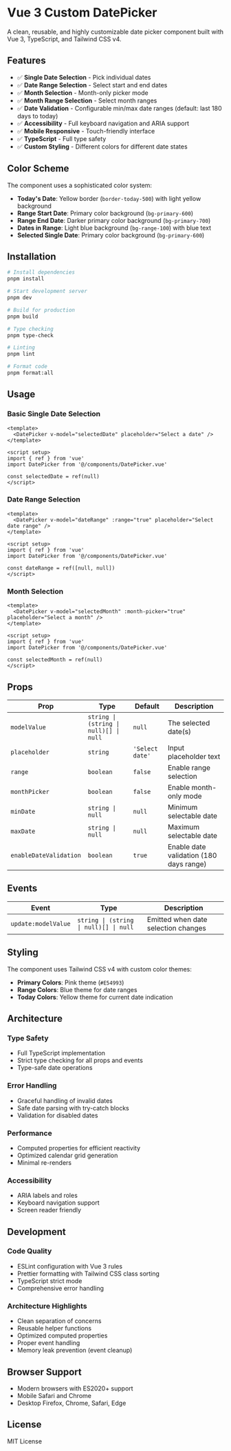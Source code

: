 # Vue 3 Custom DatePicker

A clean, reusable, and highly customizable date picker component built with Vue 3, TypeScript, and Tailwind CSS v4.

## Features

- ✅ **Single Date Selection** - Pick individual dates
- ✅ **Date Range Selection** - Select start and end dates
- ✅ **Month Selection** - Month-only picker mode
- ✅ **Month Range Selection** - Select month ranges
- ✅ **Date Validation** - Configurable min/max date ranges (default: last 180 days to today)
- ✅ **Accessibility** - Full keyboard navigation and ARIA support
- ✅ **Mobile Responsive** - Touch-friendly interface
- ✅ **TypeScript** - Full type safety
- ✅ **Custom Styling** - Different colors for different date states

## Color Scheme

The component uses a sophisticated color system:

- **Today's Date**: Yellow border (`border-today-500`) with light yellow background
- **Range Start Date**: Primary color background (`bg-primary-600`)
- **Range End Date**: Darker primary color background (`bg-primary-700`)
- **Dates in Range**: Light blue background (`bg-range-100`) with blue text
- **Selected Single Date**: Primary color background (`bg-primary-600`)

## Installation

```bash
# Install dependencies
pnpm install

# Start development server
pnpm dev

# Build for production
pnpm build

# Type checking
pnpm type-check

# Linting
pnpm lint

# Format code
pnpm format:all
```

## Usage

### Basic Single Date Selection

```vue
<template>
  <DatePicker v-model="selectedDate" placeholder="Select a date" />
</template>

<script setup>
import { ref } from 'vue'
import DatePicker from '@/components/DatePicker.vue'

const selectedDate = ref(null)
</script>
```

### Date Range Selection

```vue
<template>
  <DatePicker v-model="dateRange" :range="true" placeholder="Select date range" />
</template>

<script setup>
import { ref } from 'vue'
import DatePicker from '@/components/DatePicker.vue'

const dateRange = ref([null, null])
</script>
```

### Month Selection

```vue
<template>
  <DatePicker v-model="selectedMonth" :month-picker="true" placeholder="Select a month" />
</template>

<script setup>
import { ref } from 'vue'
import DatePicker from '@/components/DatePicker.vue'

const selectedMonth = ref(null)
</script>
```

## Props

| Prop                   | Type                                   | Default         | Description                             |
| ---------------------- | -------------------------------------- | --------------- | --------------------------------------- |
| `modelValue`           | `string \| (string \| null)[] \| null` | `null`          | The selected date(s)                    |
| `placeholder`          | `string`                               | `'Select date'` | Input placeholder text                  |
| `range`                | `boolean`                              | `false`         | Enable range selection                  |
| `monthPicker`          | `boolean`                              | `false`         | Enable month-only mode                  |
| `minDate`              | `string \| null`                       | `null`          | Minimum selectable date                 |
| `maxDate`              | `string \| null`                       | `null`          | Maximum selectable date                 |
| `enableDateValidation` | `boolean`                              | `true`          | Enable date validation (180 days range) |

## Events

| Event               | Type                                   | Description                         |
| ------------------- | -------------------------------------- | ----------------------------------- |
| `update:modelValue` | `string \| (string \| null)[] \| null` | Emitted when date selection changes |

## Styling

The component uses Tailwind CSS v4 with custom color themes:

- **Primary Colors**: Pink theme (`#E54993`)
- **Range Colors**: Blue theme for date ranges
- **Today Colors**: Yellow theme for current date indication

## Architecture

### Type Safety

- Full TypeScript implementation
- Strict type checking for all props and events
- Type-safe date operations

### Error Handling

- Graceful handling of invalid dates
- Safe date parsing with try-catch blocks
- Validation for disabled dates

### Performance

- Computed properties for efficient reactivity
- Optimized calendar grid generation
- Minimal re-renders

### Accessibility

- ARIA labels and roles
- Keyboard navigation support
- Screen reader friendly

## Development

### Code Quality

- ESLint configuration with Vue 3 rules
- Prettier formatting with Tailwind CSS class sorting
- TypeScript strict mode
- Comprehensive error handling

### Architecture Highlights

- Clean separation of concerns
- Reusable helper functions
- Optimized computed properties
- Proper event handling
- Memory leak prevention (event cleanup)

## Browser Support

- Modern browsers with ES2020+ support
- Mobile Safari and Chrome
- Desktop Firefox, Chrome, Safari, Edge

## License

MIT License
